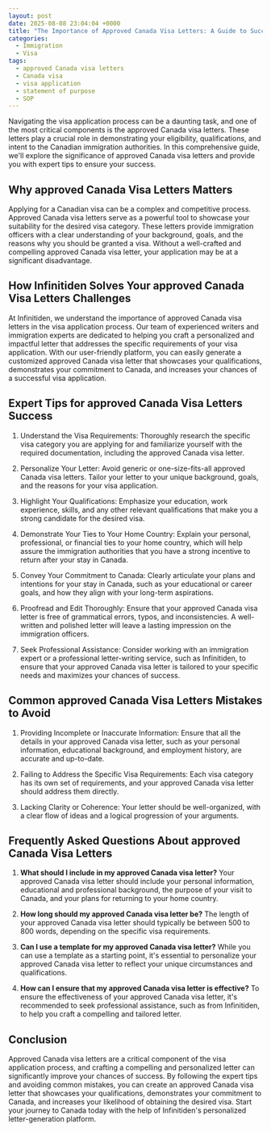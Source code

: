 ```yaml
---
layout: post
date: 2025-08-08 23:04:04 +0000
title: "The Importance of Approved Canada Visa Letters: A Guide to Success"
categories:
  - Immigration
  - Visa
tags:
  - approved Canada visa letters
  - Canada visa
  - visa application
  - statement of purpose
  - SOP
---
```


Navigating the visa application process can be a daunting task, and one of the most critical components is the approved Canada visa letters. These letters play a crucial role in demonstrating your eligibility, qualifications, and intent to the Canadian immigration authorities. In this comprehensive guide, we'll explore the significance of approved Canada visa letters and provide you with expert tips to ensure your success.

## Why approved Canada Visa Letters Matters

Applying for a Canadian visa can be a complex and competitive process. Approved Canada visa letters serve as a powerful tool to showcase your suitability for the desired visa category. These letters provide immigration officers with a clear understanding of your background, goals, and the reasons why you should be granted a visa. Without a well-crafted and compelling approved Canada visa letter, your application may be at a significant disadvantage.

## How Infinitiden Solves Your approved Canada Visa Letters Challenges

At Infinitiden, we understand the importance of approved Canada visa letters in the visa application process. Our team of experienced writers and immigration experts are dedicated to helping you craft a personalized and impactful letter that addresses the specific requirements of your visa application. With our user-friendly platform, you can easily generate a customized approved Canada visa letter that showcases your qualifications, demonstrates your commitment to Canada, and increases your chances of a successful visa application.

## Expert Tips for approved Canada Visa Letters Success

1. Understand the Visa Requirements: Thoroughly research the specific visa category you are applying for and familiarize yourself with the required documentation, including the approved Canada visa letter.

2. Personalize Your Letter: Avoid generic or one-size-fits-all approved Canada visa letters. Tailor your letter to your unique background, goals, and the reasons for your visa application.

3. Highlight Your Qualifications: Emphasize your education, work experience, skills, and any other relevant qualifications that make you a strong candidate for the desired visa.

4. Demonstrate Your Ties to Your Home Country: Explain your personal, professional, or financial ties to your home country, which will help assure the immigration authorities that you have a strong incentive to return after your stay in Canada.

5. Convey Your Commitment to Canada: Clearly articulate your plans and intentions for your stay in Canada, such as your educational or career goals, and how they align with your long-term aspirations.

6. Proofread and Edit Thoroughly: Ensure that your approved Canada visa letter is free of grammatical errors, typos, and inconsistencies. A well-written and polished letter will leave a lasting impression on the immigration officers.

7. Seek Professional Assistance: Consider working with an immigration expert or a professional letter-writing service, such as Infinitiden, to ensure that your approved Canada visa letter is tailored to your specific needs and maximizes your chances of success.

## Common approved Canada Visa Letters Mistakes to Avoid

1. Providing Incomplete or Inaccurate Information: Ensure that all the details in your approved Canada visa letter, such as your personal information, educational background, and employment history, are accurate and up-to-date.

2. Failing to Address the Specific Visa Requirements: Each visa category has its own set of requirements, and your approved Canada visa letter should address them directly.

3. Lacking Clarity or Coherence: Your letter should be well-organized, with a clear flow of ideas and a logical progression of your arguments.

## Frequently Asked Questions About approved Canada Visa Letters

1. **What should I include in my approved Canada visa letter?**
   Your approved Canada visa letter should include your personal information, educational and professional background, the purpose of your visit to Canada, and your plans for returning to your home country.

2. **How long should my approved Canada visa letter be?**
   The length of your approved Canada visa letter should typically be between 500 to 800 words, depending on the specific visa requirements.

3. **Can I use a template for my approved Canada visa letter?**
   While you can use a template as a starting point, it's essential to personalize your approved Canada visa letter to reflect your unique circumstances and qualifications.

4. **How can I ensure that my approved Canada visa letter is effective?**
   To ensure the effectiveness of your approved Canada visa letter, it's recommended to seek professional assistance, such as from Infinitiden, to help you craft a compelling and tailored letter.

## Conclusion

Approved Canada visa letters are a critical component of the visa application process, and crafting a compelling and personalized letter can significantly improve your chances of success. By following the expert tips and avoiding common mistakes, you can create an approved Canada visa letter that showcases your qualifications, demonstrates your commitment to Canada, and increases your likelihood of obtaining the desired visa. Start your journey to Canada today with the help of Infinitiden's personalized letter-generation platform.
